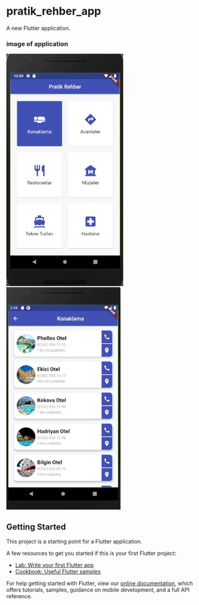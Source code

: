 # pratik_rehber_app

A new Flutter application.

### image of application
![image1](https://github.com/brknt/pratik_rehber_app/blob/master/image1.JPG)
![image2](https://github.com/brknt/pratik_rehber_app/blob/master/image.jpg)

## Getting Started

This project is a starting point for a Flutter application.

A few resources to get you started if this is your first Flutter project:

- [Lab: Write your first Flutter app](https://flutter.dev/docs/get-started/codelab)
- [Cookbook: Useful Flutter samples](https://flutter.dev/docs/cookbook)

For help getting started with Flutter, view our
[online documentation](https://flutter.dev/docs), which offers tutorials,
samples, guidance on mobile development, and a full API reference.
